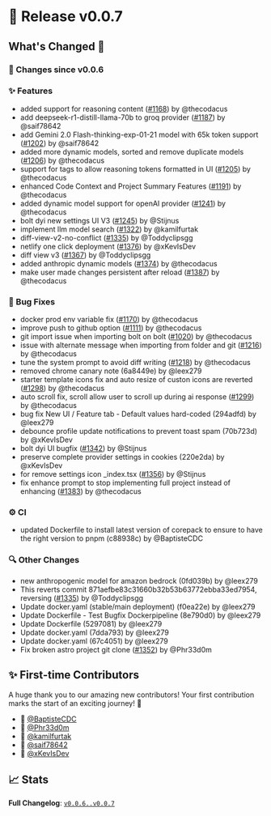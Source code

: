 # 🚀 Release v0.0.7

## What's Changed 🌟

### 🔄 Changes since v0.0.6

### ✨ Features

- added support for reasoning content ([#1168](https://github.com/stackblitz-labs/bolt.diy/pull/1168)) by @thecodacus
- add deepseek-r1-distill-llama-70b to groq provider ([#1187](https://github.com/stackblitz-labs/bolt.diy/pull/1187)) by @saif78642
- add Gemini 2.0 Flash-thinking-exp-01-21 model with 65k token support ([#1202](https://github.com/stackblitz-labs/bolt.diy/pull/1202)) by @saif78642
- added more dynamic models, sorted and remove duplicate models ([#1206](https://github.com/stackblitz-labs/bolt.diy/pull/1206)) by @thecodacus
- support for <think></think> tags to allow reasoning tokens formatted in UI ([#1205](https://github.com/stackblitz-labs/bolt.diy/pull/1205)) by @thecodacus
- enhanced Code Context and Project Summary Features ([#1191](https://github.com/stackblitz-labs/bolt.diy/pull/1191)) by @thecodacus
- added dynamic model support for openAI provider ([#1241](https://github.com/stackblitz-labs/bolt.diy/pull/1241)) by @thecodacus
- bolt dyi new settings UI V3 ([#1245](https://github.com/stackblitz-labs/bolt.diy/pull/1245)) by @Stijnus
- implement llm model search ([#1322](https://github.com/stackblitz-labs/bolt.diy/pull/1322)) by @kamilfurtak
- diff-view-v2-no-conflict ([#1335](https://github.com/stackblitz-labs/bolt.diy/pull/1335)) by @Toddyclipsgg
- netlify one click deployment ([#1376](https://github.com/stackblitz-labs/bolt.diy/pull/1376)) by @xKevIsDev
- diff view v3 ([#1367](https://github.com/stackblitz-labs/bolt.diy/pull/1367)) by @Toddyclipsgg
- added anthropic dynamic models ([#1374](https://github.com/stackblitz-labs/bolt.diy/pull/1374)) by @thecodacus
- make user made changes persistent after reload ([#1387](https://github.com/stackblitz-labs/bolt.diy/pull/1387)) by @thecodacus

### 🐛 Bug Fixes

- docker prod env variable fix ([#1170](https://github.com/stackblitz-labs/bolt.diy/pull/1170)) by @thecodacus
- improve push to github option ([#1111](https://github.com/stackblitz-labs/bolt.diy/pull/1111)) by @thecodacus
- git import issue when importing bolt on bolt ([#1020](https://github.com/stackblitz-labs/bolt.diy/pull/1020)) by @thecodacus
- issue with alternate message when importing from folder and git ([#1216](https://github.com/stackblitz-labs/bolt.diy/pull/1216)) by @thecodacus
- tune the system prompt to avoid diff writing ([#1218](https://github.com/stackblitz-labs/bolt.diy/pull/1218)) by @thecodacus
- removed chrome canary note (6a8449e) by @leex279
- starter template icons fix and auto resize of custon icons are reverted ([#1298](https://github.com/stackblitz-labs/bolt.diy/pull/1298)) by @thecodacus
- auto scroll fix, scroll allow user to scroll up during ai response ([#1299](https://github.com/stackblitz-labs/bolt.diy/pull/1299)) by @thecodacus
- bug fix New UI / Feature tab - Default values hard-coded (294adfd) by @leex279
- debounce profile update notifications to prevent toast spam (70b723d) by @xKevIsDev
- bolt dyi UI bugfix ([#1342](https://github.com/stackblitz-labs/bolt.diy/pull/1342)) by @Stijnus
- preserve complete provider settings in cookies (220e2da) by @xKevIsDev
- for remove settings icon \_index.tsx ([#1356](https://github.com/stackblitz-labs/bolt.diy/pull/1356)) by @Stijnus
- fix enhance prompt to stop implementing full project instead of enhancing ([#1383](https://github.com/stackblitz-labs/bolt.diy/pull/1383)) by @thecodacus

### ⚙️ CI

- updated Dockerfile to install latest version of corepack to ensure to have the right version to pnpm (c88938c) by @BaptisteCDC

### 🔍 Other Changes

- new anthropogenic model for amazon bedrock (0fd039b) by @leex279
- This reverts commit 871aefbe83c31660b32b53b63772ebba33ed7954, reversing ([#1335](https://github.com/stackblitz-labs/bolt.diy/pull/1335)) by @Toddyclipsgg
- Update docker.yaml (stable/main deployment) (f0ea22e) by @leex279
- Update Dockerfile - Test Bugfix Dockerpipeline (8e790d0) by @leex279
- Update Dockerfile (5297081) by @leex279
- Update docker.yaml (7dda793) by @leex279
- Update docker.yaml (67c4051) by @leex279
- Fix broken astro project git clone ([#1352](https://github.com/stackblitz-labs/bolt.diy/pull/1352)) by @Phr33d0m

## ✨ First-time Contributors

A huge thank you to our amazing new contributors! Your first contribution marks the start of an exciting journey! 🌟

- 🌟 [@BaptisteCDC](https://github.com/BaptisteCDC)
- 🌟 [@Phr33d0m](https://github.com/Phr33d0m)
- 🌟 [@kamilfurtak](https://github.com/kamilfurtak)
- 🌟 [@saif78642](https://github.com/saif78642)
- 🌟 [@xKevIsDev](https://github.com/xKevIsDev)

## 📈 Stats

**Full Changelog**: [`v0.0.6..v0.0.7`](https://github.com/stackblitz-labs/bolt.diy/compare/v0.0.6...v0.0.7)
